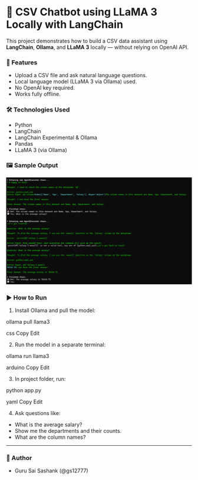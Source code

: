 # 🧠 CSV Chatbot using LLaMA 3 Locally with LangChain

This project demonstrates how to build a CSV data assistant using **LangChain**, **Ollama**, and **LLaMA 3** locally — without relying on OpenAI API.

### 🚀 Features
- Upload a CSV file and ask natural language questions.
- Local language model (LLaMA 3 via Ollama) used.
- No OpenAI key required.
- Works fully offline.

### 🛠️ Technologies Used
- Python
- LangChain
- LangChain Experimental & Ollama
- Pandas
- LLaMA 3 (via Ollama)

### 🖼️ Sample Output

![Chatbot Output](output.png)

### ▶️ How to Run
1. Install Ollama and pull the model:

ollama pull llama3

css
Copy
Edit

2. Run the model in a separate terminal:

ollama run llama3

arduino
Copy
Edit

3. In project folder, run:

python app.py

yaml
Copy
Edit

4. Ask questions like:
- What is the average salary?
- Show me the departments and their counts.
- What are the column names?

---

### 🤖 Author
- Guru Sai Sashank (@gs12777)